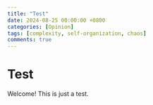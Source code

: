 ```yaml
---
title: "Test"
date: 2024-08-25 00:00:00 +0800
categories: [Opinion]
tags: [complexity, self-organization, chaos]
comments: true
---
```


# Test

Welcome! This is just a test.
